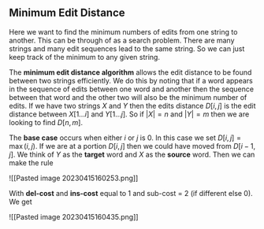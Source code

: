 

## Minimum Edit Distance
Here we want to find the minimum numbers of edits from one string to another. This can be through of as a search problem. There are many strings and many edit sequences lead to the same string. So we can just keep track of the minimum to any given string.

The **minimum edit distance algorithm** allows the edit distance to be found between two strings efficiently. We do this by noting that if a word appears in the sequence of edits between one word and another then the sequence between that word and the other two will also be the minimum number of edits. If we have two strings $X$ and $Y$ then the edits distance $D[i,j]$ is the edit distance between $X[1...i]$ and $Y[1...j]$. So if $|X|=n$ and $|Y|=m$ then we are looking to find $D[n,m]$. 

The **base case** occurs when either $i$ or $j$ is 0. In this case we set $D[i,j]=\max(i,j)$. If we are at a portion $D[i,j]$ then we could have moved from $D[i-1,j]$. We think of $Y$ as the **target** word and $X$ as the **source** word. Then we can make the rule

![[Pasted image 20230415160253.png]]

With **del-cost** and **ins-cost** equal to 1 and sub-cost = 2 (if different else 0). We get 

![[Pasted image 20230415160435.png]]


